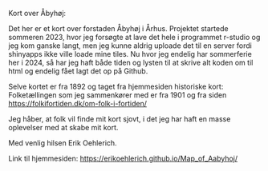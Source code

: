 Kort over Åbyhøj:

Det her er et kort over forstaden Åbyhøj i Århus.
Projektet startede sommeren 2023, hvor jeg forsøgte at lave det hele i programmet r-studio og jeg kom ganske langt, men jeg kunne aldrig uploade det til en server fordi shinyapps ikke ville loade mine tiles. 
Nu hvor jeg endelig har sommerferie her i 2024, så har jeg haft både tiden og lysten til at skrive alt koden om til html og endelig fået lagt det op på Github.

Selve kortet er fra 1892 og taget fra hjemmesiden historiske kort:
Folketællingen som jeg sammenkører med er fra 1901 og fra siden https://folkifortiden.dk/om-folk-i-fortiden/

Jeg håber, at folk vil finde mit kort sjovt, i det jeg har haft en masse oplevelser med at skabe mit kort.

Med venlig hilsen Erik Oehlerich.

Link til hjemmesiden:
https://erikoehlerich.github.io/Map_of_Aabyhoj/


